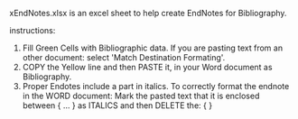 xEndNotes.xlsx is an excel sheet to help create EndNotes for Bibliography.

instructions:
1. Fill Green Cells with Bibliographic data. If you are pasting text from an other document: select 'Match Destination Formating'.
2. COPY the Yellow line and then PASTE it, in your Word document as Bibliography.
3. Proper Endotes include a part in italics. To correctly format the endnote in the WORD document: 
  Mark the pasted text that it is enclosed between { … } as ITALICS and then DELETE the: { }
